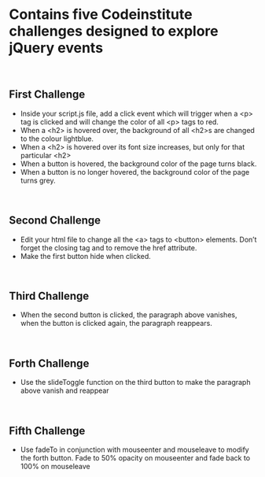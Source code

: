 # Contains five Codeinstitute challenges designed to explore jQuery events

<br>

## First Challenge

- Inside your script.js file, add a click event which will trigger when a \<p> tag is clicked and will change the color of all \<p> tags to red.
- When a \<h2> is hovered over, the background of all \<h2>s are changed to the colour lightblue.
- When a \<h2> is hovered over its font size increases, but only for that particular \<h2>
- When a button is hovered, the background color of the page turns black.
- When a button is no longer hovered, the background color of the page turns grey.

<br>

## Second Challenge

- Edit your html file to change all the \<a> tags to \<button> elements. Don’t forget the closing tag and to remove the href attribute.
- Make the first button hide when clicked.

<br>

## Third Challenge

- When the second button is clicked, the paragraph above vanishes, when the button is clicked again, the paragraph reappears.

<br>

## Forth Challenge

- Use the slideToggle function on the third button to make the paragraph above vanish and reappear

<br>

## Fifth Challenge

- Use fadeTo in conjunction with mouseenter and mouseleave to modify the forth button. Fade to 50% opacity on mouseenter and fade back to 100% on mouseleave